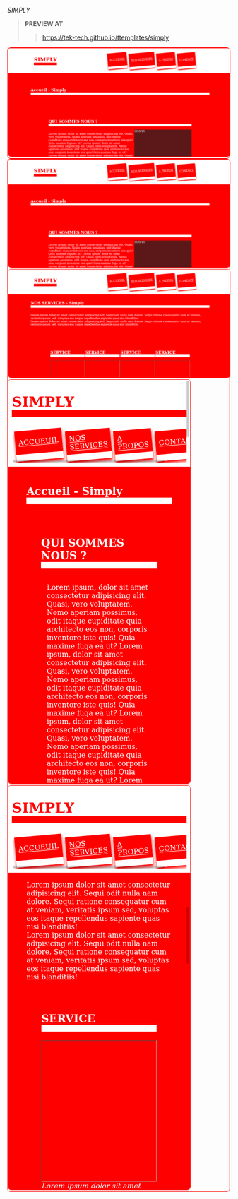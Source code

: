 *SIMPLY*

>**PREVIEW AT**
>><a href='https://tek-tech.github.io/ttemplates/simply'>https://tek-tech.github.io/ttemplates/simply</a>
<div style='border-radius:0.5em;border:1px solid red'>
   <img style='border-radius:0.5em;border:1px solid red' src='simply.png'/>
</div>
<div style='border-radius:0.5em;border:1px solid red' style='display:flex;flex-wrap:wrap;flex-direction:row;justify-content:center;text-align:center;'>
       <img src='simply.png'style='border-radius:0.5em;border:1px solid red' style='width:48%;height:60vh;'/>
       <img src='simply2.png'style='border-radius:0.5em;border:1px solid red'  style='width:48%;height:60vh;'/>
       <img src='simplymob.png' style='border-radius:0.5em;border:1px solid red' style='width:28%;height:80vh;'/>
       <img src='simplymob2.png' style='border-radius:0.5em;border:1px solid red' style='width:28%;height:80vh;'/>
</div>
